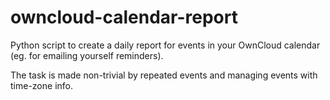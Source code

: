 owncloud-calendar-report
========================

Python script to create a daily report for events in your OwnCloud calendar (eg. for emailing yourself reminders).

The task is made non-trivial by repeated events and managing events with time-zone info.

